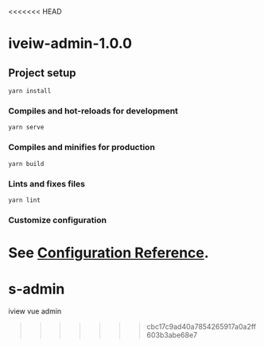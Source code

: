 <<<<<<< HEAD
# iveiw-admin-1.0.0

## Project setup
```
yarn install
```

### Compiles and hot-reloads for development
```
yarn serve
```

### Compiles and minifies for production
```
yarn build
```

### Lints and fixes files
```
yarn lint
```

### Customize configuration
See [Configuration Reference](https://cli.vuejs.org/config/).
=======
# s-admin
iview vue admin
>>>>>>> cbc17c9ad40a7854265917a0a2ff603b3abe68e7
